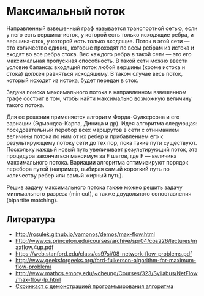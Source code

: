 # Максимальный поток

Направленный взвешенный граф называется транспортной сетью, если у него есть вершина-исток, у которой есть только исходящие ребра, и вершина-сток, у которой есть только входящие. Поток в этой сети — это количество единиц, которые проходят по всем ребрам из истока и входят во все ребра стока. Вес каждого ребра в такой сети — это его максимальная пропускная способность. В такой сети можно ввести условие баланса: входящий поток любой вершины (кроме истока и стока) должен равняться исходящему. В таком случае весь поток, который исходит из истока, будет передан в сток.

Задача поиска максимального потока в направленном взвешенном графе состоит в том, чтобы найти максимально возможную величину такого потока.

Для ее решения применяется алгоритм Форда-Фулкерсона и его вариации (Эдмондса-Карпа, Диница и др). Идея алгоритма следующая: поседовательный перебор всех маршрутов в сети с отниманием величины потока по ним от их ребер и прибавлением его к результирующему потоку сети до тех пор, пока такие пути существуют. Поскольку каждый новый путь увеличивает результирующий поток, эта процедура закончиться максимум за F шагов, где F — величина максимального потока. Вариации алгоритма оптимизируют порядок перебора путей (например, выбирая самый короткий путь по количеству ребер или самый жирный путь).

Решив задачу максимального потока также можно решить задачу минимального разреза (min cut), а также двудольного сопоставления (bipartite matching).


## Литература

- http://rosulek.github.io/vamonos/demos/max-flow.html
- http://www.cs.princeton.edu/courses/archive/spr04/cos226/lectures/maxflow.4up.pdf
- https://web.stanford.edu/class/cs97si/08-network-flow-problems.pdf
- http://www.geeksforgeeks.org/ford-fulkerson-algorithm-for-maximum-flow-problem/
- http://www.mathcs.emory.edu/~cheung/Courses/323/Syllabus/NetFlow/max-flow-lp.html
- [Скринкаст с демонстрацией программирования алгоритма](https://youtu.be/5ugyXbcXrjs)
